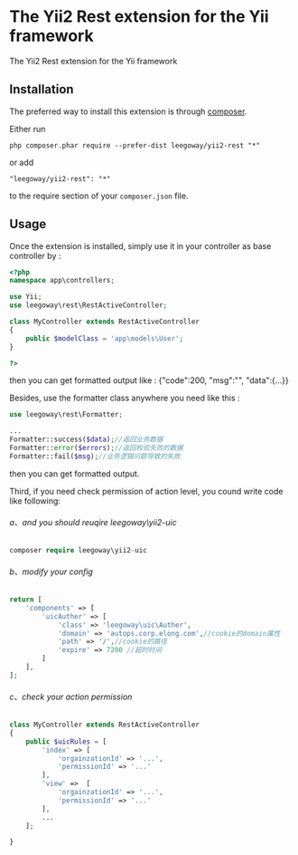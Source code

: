 The Yii2 Rest extension for the Yii framework
=============================================
The Yii2 Rest extension for the Yii framework

Installation
------------

The preferred way to install this extension is through [composer](http://getcomposer.org/download/).

Either run

```
php composer.phar require --prefer-dist leegoway/yii2-rest "*"
```

or add

```
"leegoway/yii2-rest": "*"
```

to the require section of your `composer.json` file.


Usage
-----

Once the extension is installed, simply use it in your controller as base controller by  :

```php
<?php 
namespace app\controllers;

use Yii;
use leegoway\rest\RestActiveController;

class MyController extends RestActiveController
{
    public $modelClass = 'app\models\User';
}

?>
```
then you can get formatted output like :
{"code":200, "msg":"", "data":{...}}

Besides, use the formatter class anywhere you need like this :
```php
use leegoway\rest\Formatter;

...
Formatter::success($data);//返回业务数据
Formatter::error($errors);//返回校验失败的数据
Formatter::fail($msg);//业务逻辑问题导致的失败
```
then you can get formatted output.

Third, if you need check permission of action level, you cound write code like following:
###### a、and you should reuqire leegoway\yii2-uic 
```php
composer require leegoway\yii2-uic
```
###### b、modify your config
```php
return [
    'components' => [
        'uicAuther' => [
            'class' => 'leegoway\uic\Auther',
            'domain' => 'autops.corp.elong.com',//cookie的domain属性
            'path' => '/',//cookie的路径
            'expire' => 7200 //超时时间
        ]
    ],
];
```
###### c、check your action permission
```php
class MyController extends RestActiveController
{
	public $uicRules = [
		'index' => [
			'orgainzationId' => '...',
			'permissionId' => '...'
		],
		'view' =>  [
			'orgainzationId' => '...',
			'permissionId' => '...'
		],
		...
	];

}
```
